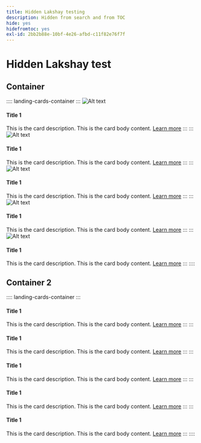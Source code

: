 ```yaml
---
title: Hidden Lakshay testing
description: Hidden from search and from TOC
hide: yes
hidefromtoc: yes
exl-id: 2bb2b88e-10bf-4e26-afbd-c11f82e76f7f
---
```


# Hidden Lakshay test

## Container

:::: landing-cards-container
:::
![Alt text](https://experienceleague.adobe.com/en/docs/experience-manager-sites-optimizer/content/media_1173e9b57de6809d27fd2ccd8809bd5cee2437e3d.png?width=2000&format=webply&optimize=medium&lang=en)

#### Title 1

This is the card description.
This is the card body content.
[Learn more](https://experienceleague.adobe.com/)
:::
:::
![Alt text](https://experienceleague.adobe.com/en/docs/experience-manager-sites-optimizer/content/media_1173e9b57de6809d27fd2ccd8809bd5cee2437e3d.png?width=2000&format=webply&optimize=medium&lang=en)

#### Title 1

This is the card description.
This is the card body content.
[Learn more](https://experienceleague.adobe.com/)
:::
:::
![Alt text](https://experienceleague.adobe.com/en/docs/experience-manager-sites-optimizer/content/media_1173e9b57de6809d27fd2ccd8809bd5cee2437e3d.png?width=2000&format=webply&optimize=medium&lang=en)

#### Title 1

This is the card description.
This is the card body content.
[Learn more](https://experienceleague.adobe.com/)
:::
:::
![Alt text](https://experienceleague.adobe.com/en/docs/experience-manager-sites-optimizer/content/media_1173e9b57de6809d27fd2ccd8809bd5cee2437e3d.png?width=2000&format=webply&optimize=medium&lang=en)

#### Title 1

This is the card description.
This is the card body content.
[Learn more](https://experienceleague.adobe.com/)
:::
:::
![Alt text](https://experienceleague.adobe.com/en/docs/experience-manager-sites-optimizer/content/media_1173e9b57de6809d27fd2ccd8809bd5cee2437e3d.png?width=2000&format=webply&optimize=medium&lang=en)

#### Title 1

This is the card description.
This is the card body content.
[Learn more](https://experienceleague.adobe.com/)
:::
::::

## Container 2

:::: landing-cards-container
:::

#### Title 1

This is the card description.
This is the card body content.
[Learn more](https://experienceleague.adobe.com/)
:::
:::

#### Title 1

This is the card description.
This is the card body content.
[Learn more](https://experienceleague.adobe.com/)
:::
:::

#### Title 1

This is the card description.
This is the card body content.
[Learn more](https://experienceleague.adobe.com/)
:::
:::

#### Title 1

This is the card description.
This is the card body content.
[Learn more](https://experienceleague.adobe.com/)
:::
:::

#### Title 1

This is the card description.
This is the card body content.
[Learn more](https://experienceleague.adobe.com/)
:::
::::
